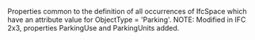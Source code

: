 Properties common to the definition of all occurrences of IfcSpace which have an attribute value for ObjectType = 'Parking'. NOTE: Modified in IFC 2x3, properties ParkingUse and ParkingUnits added.
